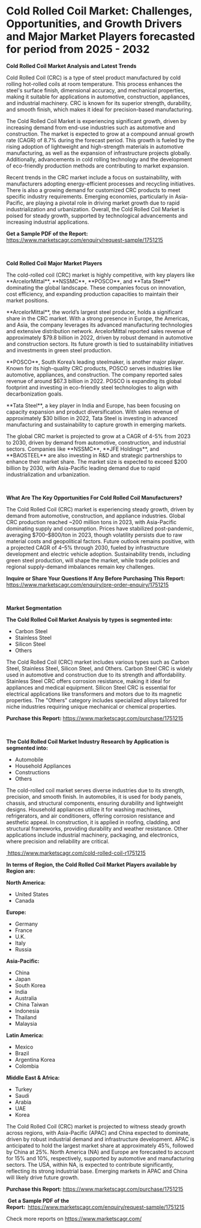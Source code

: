 <p><h1>Cold Rolled Coil Market: Challenges, Opportunities, and Growth Drivers and Major Market Players forecasted for period from 2025 - 2032</h1></p><p><strong>Cold Rolled Coil Market Analysis and Latest Trends</strong></p>
<p><p>Cold Rolled Coil (CRC) is a type of steel product manufactured by cold rolling hot-rolled coils at room temperature. This process enhances the steel's surface finish, dimensional accuracy, and mechanical properties, making it suitable for applications in automotive, construction, appliances, and industrial machinery. CRC is known for its superior strength, durability, and smooth finish, which makes it ideal for precision-based manufacturing.</p><p>The Cold Rolled Coil Market is experiencing significant growth, driven by increasing demand from end-use industries such as automotive and construction. The market is expected to grow at a compound annual growth rate (CAGR) of 8.7% during the forecast period. This growth is fueled by the rising adoption of lightweight and high-strength materials in automotive manufacturing, as well as the expansion of infrastructure projects globally. Additionally, advancements in cold rolling technology and the development of eco-friendly production methods are contributing to market expansion.</p><p>Recent trends in the CRC market include a focus on sustainability, with manufacturers adopting energy-efficient processes and recycling initiatives. There is also a growing demand for customized CRC products to meet specific industry requirements. Emerging economies, particularly in Asia-Pacific, are playing a pivotal role in driving market growth due to rapid industrialization and urbanization. Overall, the Cold Rolled Coil Market is poised for steady growth, supported by technological advancements and increasing industrial applications.</p></p>
<p><strong>Get a Sample PDF of the Report:&nbsp;</strong> <a href="https://www.marketscagr.com/enquiry/request-sample/1751215?utm_campaign=1879&utm_medium=2&utm_source=Github&utm_content=ia&utm_term=26012025&utm_id=cold-rolled-coil">https://www.marketscagr.com/enquiry/request-sample/1751215</a></p>
<p>&nbsp;</p>
<p><strong>Cold Rolled Coil Major Market Players</strong></p>
<p><p>The cold-rolled coil (CRC) market is highly competitive, with key players like **ArcelorMittal**, **NSSMC**, **POSCO**, and **Tata Steel** dominating the global landscape. These companies focus on innovation, cost efficiency, and expanding production capacities to maintain their market positions.</p><p>**ArcelorMittal**, the world’s largest steel producer, holds a significant share in the CRC market. With a strong presence in Europe, the Americas, and Asia, the company leverages its advanced manufacturing technologies and extensive distribution network. ArcelorMittal reported sales revenue of approximately $79.8 billion in 2022, driven by robust demand in automotive and construction sectors. Its future growth is tied to sustainability initiatives and investments in green steel production.</p><p>**POSCO**, South Korea’s leading steelmaker, is another major player. Known for its high-quality CRC products, POSCO serves industries like automotive, appliances, and construction. The company reported sales revenue of around $67.3 billion in 2022. POSCO is expanding its global footprint and investing in eco-friendly steel technologies to align with decarbonization goals.</p><p>**Tata Steel**, a key player in India and Europe, has been focusing on capacity expansion and product diversification. With sales revenue of approximately $30 billion in 2022, Tata Steel is investing in advanced manufacturing and sustainability to capture growth in emerging markets.</p><p>The global CRC market is projected to grow at a CAGR of 4-5% from 2023 to 2030, driven by demand from automotive, construction, and industrial sectors. Companies like **NSSMC**, **JFE Holdings**, and **BAOSTEEL** are also investing in R&D and strategic partnerships to enhance their market share. The market size is expected to exceed $200 billion by 2030, with Asia-Pacific leading demand due to rapid industrialization and urbanization.</p></p>
<p>&nbsp;</p>
<p><strong>What Are The Key Opportunities For Cold Rolled Coil Manufacturers?</strong></p>
<p><p>The Cold Rolled Coil (CRC) market is experiencing steady growth, driven by demand from automotive, construction, and appliance industries. Global CRC production reached ~200 million tons in 2023, with Asia-Pacific dominating supply and consumption. Prices have stabilized post-pandemic, averaging $700–$800/ton in 2023, though volatility persists due to raw material costs and geopolitical factors. Future outlook remains positive, with a projected CAGR of 4–5% through 2030, fueled by infrastructure development and electric vehicle adoption. Sustainability trends, including green steel production, will shape the market, while trade policies and regional supply-demand imbalances remain key challenges.</p></p>
<p><strong>Inquire or Share Your Questions If Any Before Purchasing This Report:</strong> <a href="https://www.marketscagr.com/enquiry/pre-order-enquiry/1751215?utm_campaign=1879&utm_medium=2&utm_source=Github&utm_content=ia&utm_term=26012025&utm_id=cold-rolled-coil">https://www.marketscagr.com/enquiry/pre-order-enquiry/1751215</a></p>
<p>&nbsp;</p>
<p><strong>Market Segmentation</strong></p>
<p><strong>The Cold Rolled Coil Market Analysis by types is segmented into:</strong></p>
<p><ul><li>Carbon Steel</li><li>Stainless Steel</li><li>Silicon Steel</li><li>Others</li></ul></p>
<p><p>The Cold Rolled Coil (CRC) market includes various types such as Carbon Steel, Stainless Steel, Silicon Steel, and Others. Carbon Steel CRC is widely used in automotive and construction due to its strength and affordability. Stainless Steel CRC offers corrosion resistance, making it ideal for appliances and medical equipment. Silicon Steel CRC is essential for electrical applications like transformers and motors due to its magnetic properties. The "Others" category includes specialized alloys tailored for niche industries requiring unique mechanical or chemical properties.</p></p>
<p><strong>Purchase this Report:&nbsp;</strong><a href="https://www.marketscagr.com/purchase/1751215?utm_campaign=1879&utm_medium=2&utm_source=Github&utm_content=ia&utm_term=26012025&utm_id=cold-rolled-coil">https://www.marketscagr.com/purchase/1751215</a></p>
<p>&nbsp;</p>
<p><strong>The Cold Rolled Coil Market Industry Research by Application is segmented into:</strong></p>
<p><ul><li>Automobile</li><li>Household Appliances</li><li>Constructions</li><li>Others</li></ul></p>
<p><p>The cold-rolled coil market serves diverse industries due to its strength, precision, and smooth finish. In automobiles, it is used for body panels, chassis, and structural components, ensuring durability and lightweight designs. Household appliances utilize it for washing machines, refrigerators, and air conditioners, offering corrosion resistance and aesthetic appeal. In construction, it is applied in roofing, cladding, and structural frameworks, providing durability and weather resistance. Other applications include industrial machinery, packaging, and electronics, where precision and reliability are critical.</p></p>
<p><a href="https://www.marketscagr.com/cold-rolled-coil-r1751215?utm_campaign=1879&utm_medium=2&utm_source=Github&utm_content=ia&utm_term=26012025&utm_id=cold-rolled-coil">&nbsp;https://www.marketscagr.com/cold-rolled-coil-r1751215</a></p>
<p><strong>In terms of Region, the Cold Rolled Coil Market Players available by Region are:</strong></p>
<p>
    <p> <strong> North America: </strong>
        <ul>
            <li>United States</li>
            <li>Canada</li>
        </ul>
        </p> 
    <p> <strong> Europe: </strong>
        <ul>
            <li>Germany</li>
            <li>France</li>
            <li>U.K.</li>
            <li>Italy</li>
            <li>Russia</li>
        </ul>
        </p> 
    <p> <strong> Asia-Pacific: </strong>
        <ul>
            <li>China</li>
            <li>Japan</li>
            <li>South Korea</li>
            <li>India</li>
            <li>Australia</li>
            <li>China Taiwan</li>
            <li>Indonesia</li>
            <li>Thailand</li>
            <li>Malaysia</li>
        </ul>
        </p> 
    <p> <strong> Latin America: </strong>
        <ul>
            <li>Mexico</li>
            <li>Brazil</li>
            <li>Argentina Korea</li>
            <li>Colombia</li>
        </ul>
        </p> 
    <p> <strong> Middle East & Africa: </strong>
        <ul>
            <li>Turkey</li>
            <li>Saudi</li>
            <li>Arabia</li>
            <li>UAE</li>
            <li>Korea</li>
        </ul>
    </p>
    </p>
<p><p>The Cold Rolled Coil (CRC) market is projected to witness steady growth across regions, with Asia-Pacific (APAC) and China expected to dominate, driven by robust industrial demand and infrastructure development. APAC is anticipated to hold the largest market share at approximately 45%, followed by China at 25%. North America (NA) and Europe are forecasted to account for 15% and 10%, respectively, supported by automotive and manufacturing sectors. The USA, within NA, is expected to contribute significantly, reflecting its strong industrial base. Emerging markets in APAC and China will likely drive future growth.</p></p>
<p><strong>Purchase this Report: </strong><a href="https://www.marketscagr.com/purchase/1751215?utm_campaign=1879&utm_medium=2&utm_source=Github&utm_content=ia&utm_term=26012025&utm_id=cold-rolled-coil">https://www.marketscagr.com/purchase/1751215</a></p>
<p>&nbsp;<strong>Get a Sample PDF of the Report:&nbsp;&nbsp;</strong><a href="https://www.marketscagr.com/enquiry/request-sample/1751215?utm_campaign=1879&utm_medium=2&utm_source=Github&utm_content=ia&utm_term=26012025&utm_id=cold-rolled-coil">https://www.marketscagr.com/enquiry/request-sample/1751215</a></p>
<p><strong></strong></p>
<p>Check more reports on <a href="https://www.marketscagr.com/?utm_campaign=1879&utm_medium=2&utm_source=Github&utm_content=ia&utm_term=26012025&utm_id=cold-rolled-coil">https://www.marketscagr.com/</a></p>